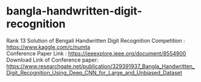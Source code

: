 # bangla-handwritten-digit-recognition
Rank 13 Solution of  Bengali Handwritten Digit Recognition Competition : https://www.kaggle.com/c/numta <br>
Conference Paper Link : https://ieeexplore.ieee.org/document/8554900
Download Link of Conference paper: https://www.researchgate.net/publication/329391937_Bangla_Handwritten_Digit_Recognition_Using_Deep_CNN_for_Large_and_Unbiased_Dataset
